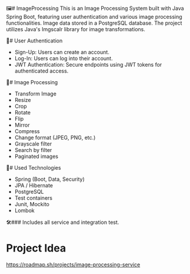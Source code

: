 🖼️# ImageProcessing
This is an Image Processing System built with Java Spring Boot, featuring user authentication and various image processing functionalities. Image data stored in a PostgreSQL database. The project utilizes Java's  Imgscalr library for image transformations.

🔐# User Authentication
- Sign-Up: Users can create an account.  
- Log-In: Users can log into their account.  
- JWT Authentication: Secure endpoints using JWT tokens for authenticated access.  

🌄# Image Processing  
- Transform Image   
- Resize  
- Crop  
- Rotate    
- Flip  
- Mirror  
- Compress  
- Change format (JPEG, PNG, etc.)  
- Grayscale filter
- Search by filter
- Paginated images

🧰# Used Technologies  
- Spring (Boot, Data, Security)
- JPA / Hibernate
- PostgreSQL
- Test containers
- Junit, Mockito
- Lombok

🛠️### Includes all service and integration test.   
# Project Idea  
https://roadmap.sh/projects/image-processing-service


